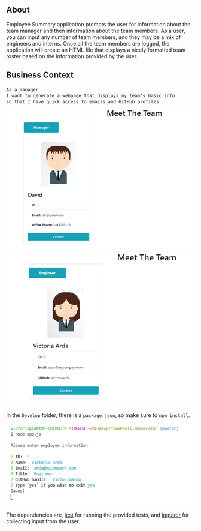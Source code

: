 ## About

Employee Summary application prompts the user for information about the team manager and then information about the team members. As a user, you can input any number of team members, and they may be a mix of engineers and interns. Once all the team members are logged, the application will create an HTML file that displays a nicely formatted team roster based on the information provided by the user.

## Business Context

```
As a manager
I want to generate a webpage that displays my team's basic info
so that I have quick access to emails and GitHub profiles
```


![Employee Summary 1](./public/img/site.PNG)
![Employee Summary 2](./public/img/site2.PNG)


In the `Develop` folder, there is a `package.json`, so make sure to `npm install`.

![Employee Summary 3](./public/img/site3.PNG)

The dependencies are, [jest](https://jestjs.io/) for running the provided tests, and [inquirer](https://www.npmjs.com/package/inquirer) for collecting input from the user.
